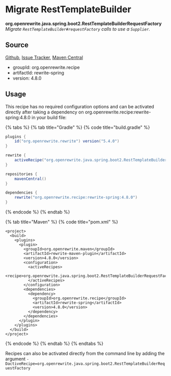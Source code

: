 # Migrate RestTemplateBuilder

 **org.openrewrite.java.spring.boot2.RestTemplateBuilderRequestFactory** _Migrate `RestTemplateBuilder#requestFactory` calls to use a `Supplier`._

## Source

[Github](https://github.com/openrewrite/rewrite-spring), [Issue Tracker](https://github.com/openrewrite/rewrite-spring/issues), [Maven Central](https://search.maven.org/artifact/org.openrewrite.recipe/rewrite-spring/4.8.0/jar)

* groupId: org.openrewrite.recipe
* artifactId: rewrite-spring
* version: 4.8.0

## Usage

This recipe has no required configuration options and can be activated directly after taking a dependency on org.openrewrite.recipe:rewrite-spring:4.8.0 in your build file:

{% tabs %}
{% tab title="Gradle" %}
{% code title="build.gradle" %}
```groovy
plugins {
    id("org.openrewrite.rewrite") version("5.4.0")
}

rewrite {
    activeRecipe("org.openrewrite.java.spring.boot2.RestTemplateBuilderRequestFactory")
}

repositories {
    mavenCentral()
}

dependencies {
    rewrite("org.openrewrite.recipe:rewrite-spring:4.8.0")
}
```
{% endcode %}
{% endtab %}

{% tab title="Maven" %}
{% code title="pom.xml" %}
```markup
<project>
  <build>
    <plugins>
      <plugin>
        <groupId>org.openrewrite.maven</groupId>
        <artifactId>rewrite-maven-plugin</artifactId>
        <version>4.8.0</version>
        <configuration>
          <activeRecipes>
            <recipe>org.openrewrite.java.spring.boot2.RestTemplateBuilderRequestFactory</recipe>
          </activeRecipes>
        </configuration>
        <dependencies>
          <dependency>
            <groupId>org.openrewrite.recipe</groupId>
            <artifactId>rewrite-spring</artifactId>
            <version>4.8.0</version>
          </dependency>
        </dependencies>
      </plugin>
    </plugins>
  </build>
</project>
```
{% endcode %}
{% endtab %}
{% endtabs %}

Recipes can also be activated directly from the command line by adding the argument `-DactiveRecipe=org.openrewrite.java.spring.boot2.RestTemplateBuilderRequestFactory`


